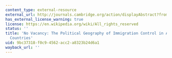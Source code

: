 ```yaml
---
content_type: external-resource
external_url: http://journals.cambridge.org/action/displayAbstract?fromPage=online&aid=173213
has_external_license_warning: true
license: https://en.wikipedia.org/wiki/All_rights_reserved
status: ''
title: 'No Vacancy: The Political Geography of Immigration Control in Advanced Industrial
  Countries'
uid: 9bc37318-f0c9-4562-acc2-a8323b24d6a1
wayback_url: ''
---
```

